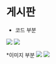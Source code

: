 # 게시판
* 코드 부분
<img src="https://github.com/SCJ1231/TEST/assets/130137689/c0ef04ed-7d05-4cd1-be14-274026a9859f">
<img src="https://github.com/SCJ1231/TEST/assets/130137689/b096a114-76d4-460a-9a4a-688b317808e6">

*이미지 부분
<img src="https://github.com/SCJ1231/TEST/assets/130137689/aa89715f-5f6c-4194-92c5-3df5d22c126d">
<img src="https://github.com/SCJ1231/TEST/assets/130137689/8d6ba900-056c-465b-8efe-c205bde712bc">
